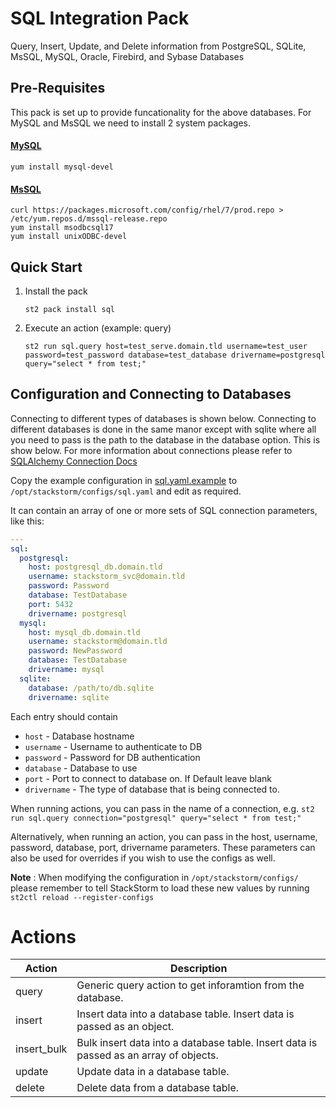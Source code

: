 # SQL Integration Pack
Query, Insert, Update, and Delete information from PostgreSQL, SQLite, MsSQL, MySQL, Oracle, Firebird, and Sybase Databases

## Pre-Requisites
This pack is set up to provide funcationality for the above databases. For MySQL and MsSQL we need to install 2 system packages.

#### [MySQL](https://pypi.org/project/mysqlclient/)
``` shell
yum install mysql-devel
```

#### [MsSQL](https://docs.microsoft.com/en-us/sql/connect/odbc/linux-mac/installing-the-microsoft-odbc-driver-for-sql-server?view=sql-server-2017)
``` shell
curl https://packages.microsoft.com/config/rhel/7/prod.repo > /etc/yum.repos.d/mssql-release.repo
yum install msodbcsql17
yum install unixODBC-devel
```

## Quick Start

1. Install the pack

    ``` shell
    st2 pack install sql
    ```

2. Execute an action (example: query)

    ``` shell
    st2 run sql.query host=test_serve.domain.tld username=test_user password=test_password database=test_database drivername=postgresql query="select * from test;"
    ```

## Configuration and Connecting to Databases
Connecting to different types of databases is shown below. Connecting to different databases is done in the same manor except with sqlite where all you need to pass is the path to the database in the database option. This is show below. For more information about connections please refer to [SQLAlchemy Connection Docs](https://docs.sqlalchemy.org/en/latest/core/engines.html)

Copy the example configuration in [sql.yaml.example](./sql.yaml.example)
to `/opt/stackstorm/configs/sql.yaml` and edit as required.

It can contain an array of one or more sets of SQL connection parameters, like this:

``` yaml
---
sql:
  postgresql:
    host: postgresql_db.domain.tld
    username: stackstorm_svc@domain.tld
    password: Password
    database: TestDatabase
    port: 5432
    drivername: postgresql
  mysql:
    host: mysql_db.domain.tld
    username: stackstorm@domain.tld
    password: NewPassword
    database: TestDatabase
    drivername: mysql
  sqlite:
    database: /path/to/db.sqlite
    drivername: sqlite
```

Each entry should contain

* ``host`` - Database hostname
* ``username`` - Username to authenticate to DB
* ``password`` - Password for DB authentication
* ``database`` - Database to use
* ``port`` - Port to connect to database on. If Default leave blank
* ``drivername`` - The type of database that is being connected to.

When running actions, you can pass in the name of a connection, e.g.
`st2 run sql.query connection="postgresql" query="select * from test;"`

Alternatively, when running an action, you can pass in the host, username, password, database, port, drivername parameters. These parameters can also be used for overrides if you wish to use the configs as well.

**Note** : When modifying the configuration in `/opt/stackstorm/configs/` please remember to tell StackStorm to load these new values by running `st2ctl reload --register-configs`

# Actions

| Action | Description |
|--------|-------------|
| query | Generic query action to get inforamtion from the database. |
| insert | Insert data into a database table. Insert data is passed as an object. |
| insert_bulk | Bulk insert data into a database table. Insert data is passed as an array of objects. |
| update | Update data in a database table. |
| delete | Delete data from a database table. |
